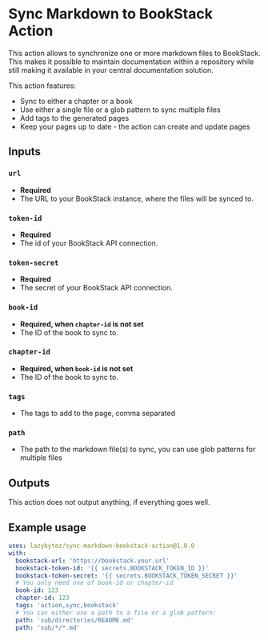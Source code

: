 # Sync Markdown to BookStack Action
This action allows to synchronize one or more markdown files to BookStack.
This makes it possible to maintain documentation within a repository while still
making it available in your central documentation solution.

This action features:
 - Sync to either a chapter or a book
 - Use either a single file or a glob pattern to sync multiple files
 - Add tags to the generated pages
 - Keep your pages up to date - the action can create and update pages

## Inputs

### `url`
 - **Required** 
 - The URL to your BookStack instance, where the files will be synced to.

### `token-id`
 - **Required**
 - The id of your BookStack API connection.

### `token-secret`
 - **Required**
 - The secret of your BookStack API connection.

### `book-id`
 - **Required, when `chapter-id` is not set** 
 - The ID of the book to sync to.

### `chapter-id`
 - **Required, when `book-id` is not set** 
 - The ID of the book to sync to.

### `tags`
 - The tags to add to the page, comma separated

### `path`
 - The path to the markdown file(s) to sync, you can use glob patterns for multiple files

## Outputs
This action does not output anything, if everything goes well.

## Example usage

```yaml
uses: lazybytez/sync-markdown-bookstack-action@1.0.0
with:
  bookstack-url: 'https://bookstack.your.url'
  bookstack-token-id: '{{ secrets.BOOKSTACK_TOKEN_ID }}'
  bookstack-token-secret: '{{ secrets.BOOKSTACK_TOKEN_SECRET }}'
  # You only need one of book-id or chapter-id
  book-id: 123
  chapter-id: 123
  tags: 'action,sync,bookstack'
  # You can either use a path to a file or a glob pattern:
  path: 'sub/directories/README.md'
  path: 'sub/*/*.md'
```
